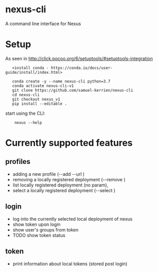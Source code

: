# nexus-cli
A command line interface for Nexus

# Setup

As seen in http://click.pocoo.org/6/setuptools/#setuptools-integration
```
   <install conda - https://conda.io/docs/user-guide/install/index.html>

   conda create -y --name nexus-cli python=3.7
   conda activate nexus-cli-v1
   git clone https://github.com/samuel-kerrien/nexus-cli
   cd nexus-cli
   git checkout nexus_v1
   pip install --editable .
```

start using the CLI:
```
    nexus --help
```

# Currently supported features

## profiles
* adding a new profile (--add <name> --url <URL>)
* removing a locally registered deployment (--remove <name>)
* list locally registered deployment (no param), 
* select a locally registered deployment (--select <name>)

## login
* log into the currently selected local deployment of nexus
* show token upon login
* show user's groups from token
* TODO show token status

## token
* print information about local tokens (stored post login)

